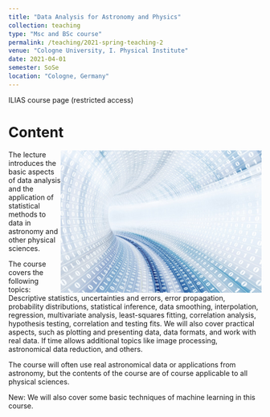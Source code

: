 ```yaml
---
title: "Data Analysis for Astronomy and Physics"
collection: teaching
type: "Msc and BSc course"
permalink: /teaching/2021-spring-teaching-2
venue: "Cologne University, I. Physical Institute"
date: 2021-04-01
semester: SoSe
location: "Cologne, Germany"
---
```


[<i class="fas fa-link"></i>]( ) ILIAS course page (restricted access)



# Content

<img style="float: right;" src="/images/Data-Large_edit_small.jpg" width="400">
The lecture introduces the basic aspects of data analysis and the application of statistical methods to data in astronomy and other physical sciences.

The course covers the following topics:
Descriptive statistics, uncertainties and errors, error propagation, probability distributions, statistical inference, data smoothing, interpolation, regression, multivariate analysis, least-squares fitting, correlation analysis, hypothesis testing, correlation and testing fits. We will also cover practical aspects, such as plotting and presenting data, data formats, and work with real data. If time allows additional topics like image processing, astronomical data reduction, and others.

The course will often use real astronomical data or applications from astronomy, but the contents of the course are of course applicable to all physical sciences.

New: We will also cover some basic techniques of machine learning in this course.
